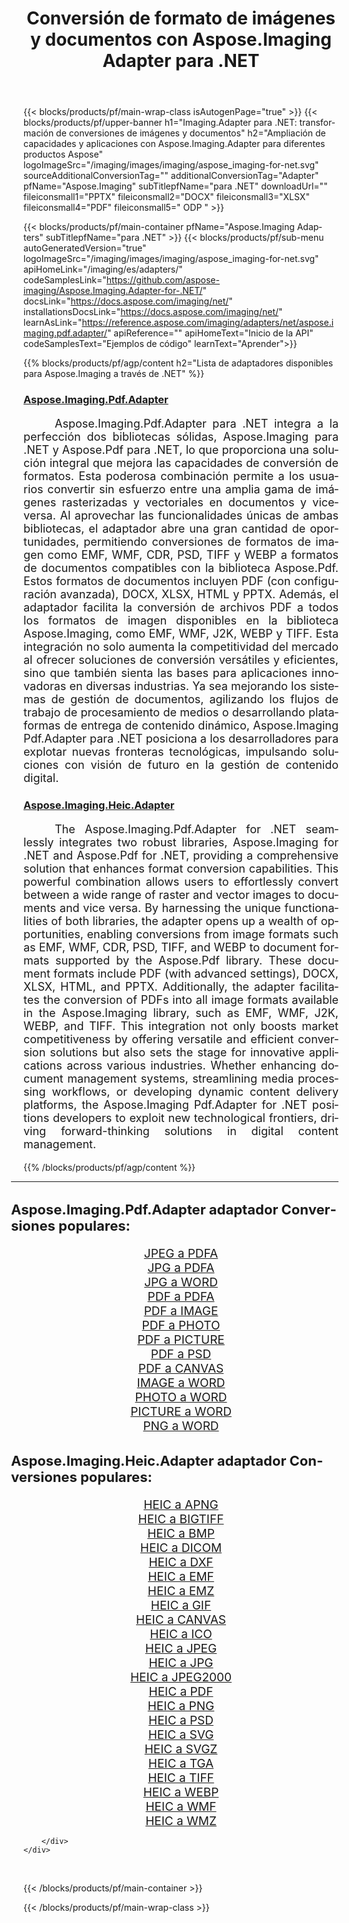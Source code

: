 ﻿---
title: Conversión de formato de imágenes y documentos con Aspose.Imaging Adapter para .NET 
weight: 3920
url: /es/adapters/net/ 
lang: es
langdirlevel: 2
locales: zh-hans,ja,it,ru,de,es,fr,nl,id,lt,pl,pt,vi,tr,ko,zh-hant,ar,hi,th,sv,cs,uk,he
description: Optimice sus tareas de conversión de formato utilizando los adaptadores Aspose.Imaging y una variedad de productos Aspose. Estos adaptadores permiten la conversión de imágenes y documentos entre Aspose.Imaging y otras herramientas clave de Aspose, lo que garantiza un proceso de integración fluido en todos sus proyectos digitales.
---

{{< blocks/products/pf/main-wrap-class isAutogenPage="true" >}}
{{< blocks/products/pf/upper-banner h1="Imaging.Adapter para .NET: transformación de conversiones de imágenes y documentos" h2="Ampliación de capacidades y aplicaciones con Aspose.Imaging.Adapter para diferentes productos Aspose" logoImageSrc="/imaging/images/imaging/aspose_imaging-for-net.svg" sourceAdditionalConversionTag="" additionalConversionTag="Adapter" pfName="Aspose.Imaging" subTitlepfName="para .NET" downloadUrl="" fileiconsmall1="PPTX" fileiconsmall2="DOCX" fileiconsmall3="XLSX" fileiconsmall4="PDF" fileiconsmall5=" ODP " >}}

{{< blocks/products/pf/main-container pfName="Aspose.Imaging Adapters" subTitlepfName="para .NET" >}}
{{< blocks/products/pf/sub-menu autoGeneratedVersion="true" logoImageSrc="/imaging/images/imaging/aspose_imaging-for-net.svg" apiHomeLink="/imaging/es/adapters/" codeSamplesLink="https://github.com/aspose-imaging/Aspose.Imaging.Adapter-for-.NET/" docsLink="https://docs.aspose.com/imaging/net/" installationsDocsLink="https://docs.aspose.com/imaging/net/" learnAsLink="https://reference.aspose.com/imaging/adapters/net/aspose.imaging.pdf.adapter/" apiReference="" apiHomeText="Inicio de la API" codeSamplesText="Ejemplos de código" learnText="Aprender">}}

{{% blocks/products/pf/agp/content h2="Lista de adaptadores disponibles para Aspose.Imaging a través de .NET" %}}

<h3><a href="https://reference.aspose.com/imaging/adapters/net/aspose.imaging.pdf.adapter/">Aspose.Imaging.Pdf.Adapter</a></h3>

<p align="justify" style="font-size:18px;text-indent:50px;">Aspose.Imaging.Pdf.Adapter para .NET integra a la perfección dos bibliotecas sólidas, Aspose.Imaging para .NET y Aspose.Pdf para .NET, lo que proporciona una solución integral que mejora las capacidades de conversión de formatos. Esta poderosa combinación permite a los usuarios convertir sin esfuerzo entre una amplia gama de imágenes rasterizadas y vectoriales en documentos y viceversa. Al aprovechar las funcionalidades únicas de ambas bibliotecas, el adaptador abre una gran cantidad de oportunidades, permitiendo conversiones de formatos de imagen como EMF, WMF, CDR, PSD, TIFF y WEBP a formatos de documentos compatibles con la biblioteca Aspose.Pdf. Estos formatos de documentos incluyen PDF (con configuración avanzada), DOCX, XLSX, HTML y PPTX. Además, el adaptador facilita la conversión de archivos PDF a todos los formatos de imagen disponibles en la biblioteca Aspose.Imaging, como EMF, WMF, J2K, WEBP y TIFF. Esta integración no solo aumenta la competitividad del mercado al ofrecer soluciones de conversión versátiles y eficientes, sino que también sienta las bases para aplicaciones innovadoras en diversas industrias. Ya sea mejorando los sistemas de gestión de documentos, agilizando los flujos de trabajo de procesamiento de medios o desarrollando plataformas de entrega de contenido dinámico, Aspose.Imaging Pdf.Adapter para .NET posiciona a los desarrolladores para explotar nuevas fronteras tecnológicas, impulsando soluciones con visión de futuro en la gestión de contenido digital.</p>

<h3><a href="https://reference.aspose.com/imaging/adapters/net/aspose.imaging.pdf.adapter/">Aspose.Imaging.Heic.Adapter</a></h3>

<p align="justify" style="font-size:18px;text-indent:50px;">The Aspose.Imaging.Pdf.Adapter for .NET seamlessly integrates two robust libraries, Aspose.Imaging for .NET and Aspose.Pdf for .NET, providing a comprehensive solution that enhances format conversion capabilities. This powerful combination allows users to effortlessly convert between a wide range of raster and vector images to documents and vice versa. By harnessing the unique functionalities of both libraries, the adapter opens up a wealth of opportunities, enabling conversions from image formats such as EMF, WMF, CDR, PSD, TIFF, and WEBP to document formats supported by the Aspose.Pdf library. These document formats include PDF (with advanced settings), DOCX, XLSX, HTML, and PPTX. Additionally, the adapter facilitates the conversion of PDFs into all image formats available in the Aspose.Imaging library, such as EMF, WMF, J2K, WEBP, and TIFF. This integration not only boosts market competitiveness by offering versatile and efficient conversion solutions but also sets the stage for innovative applications across various industries. Whether enhancing document management systems, streamlining media processing workflows, or developing dynamic content delivery platforms, the Aspose.Imaging Pdf.Adapter for .NET positions developers to exploit new technological frontiers, driving forward-thinking solutions in digital content management.</p>


{{% /blocks/products/pf/agp/content %}}

<div class="container-fluid productfamilypage bg-gray">
    <div class="convertypes bg-gray agp-content section">
        <div class="container">
		<hr style="margin-left:-20px;"/>		
		    <h4 style="margin-left:-20px;margin-bottom:20px;font-size:22px;">Aspose.Imaging.Pdf.Adapter adaptador Conversiones populares:</h4>
<div class="row other-converters" style="font-size: 19px;text-align:center;">
<div class='col-md-3 other-converter remove-lp remove-rp'><a href="/imaging/es/adapters/net/jpeg-to-pdfa/" style="padding:15px;">JPEG a PDFA</a></div>
<div class='col-md-3 other-converter remove-lp remove-rp'><a href="/imaging/es/adapters/net/jpg-to-pdfa/" style="padding:15px;">JPG a PDFA</a></div>
<div class='col-md-3 other-converter remove-lp remove-rp'><a href="/imaging/es/adapters/net/jpg-to-word/" style="padding:15px;">JPG a WORD</a></div>
<div class='col-md-3 other-converter remove-lp remove-rp'><a href="/imaging/es/adapters/net/pdf-to-pdfa/" style="padding:15px;">PDF a PDFA</a></div>
<div class='col-md-3 other-converter remove-lp remove-rp'><a href="/imaging/es/adapters/net/pdf-to-image/" style="padding:15px;">PDF a IMAGE</a></div>
<div class='col-md-3 other-converter remove-lp remove-rp'><a href="/imaging/es/adapters/net/pdf-to-photo/" style="padding:15px;">PDF a PHOTO</a></div>
<div class='col-md-3 other-converter remove-lp remove-rp'><a href="/imaging/es/adapters/net/pdf-to-picture/" style="padding:15px;">PDF a PICTURE</a></div>
<div class='col-md-3 other-converter remove-lp remove-rp'><a href="/imaging/es/adapters/net/pdf-to-psd/" style="padding:15px;">PDF a PSD</a></div>
<div class='col-md-3 other-converter remove-lp remove-rp'><a href="/imaging/es/adapters/net/pdf-to-canvas/" style="padding:15px;">PDF a CANVAS</a></div>
<div class='col-md-3 other-converter remove-lp remove-rp'><a href="/imaging/es/adapters/net/image-to-word/" style="padding:15px;">IMAGE a WORD</a></div>
<div class='col-md-3 other-converter remove-lp remove-rp'><a href="/imaging/es/adapters/net/photo-to-word/" style="padding:15px;">PHOTO a WORD</a></div>
<div class='col-md-3 other-converter remove-lp remove-rp'><a href="/imaging/es/adapters/net/picture-to-word/" style="padding:15px;">PICTURE a WORD</a></div>
<div class='col-md-3 other-converter remove-lp remove-rp'><a href="/imaging/es/adapters/net/png-to-word/" style="padding:15px;">PNG a WORD</a></div>
</div>
<h4 style="margin-left:-20px;margin-bottom:20px;font-size:22px;">Aspose.Imaging.Heic.Adapter adaptador Conversiones populares:</h4>
<div class="row other-converters" style="font-size: 19px;text-align:center;">
<div class='col-md-3 other-converter remove-lp remove-rp'><a href="/imaging/es/adapters/net/heic-to-apng/" style="padding:15px;">HEIC a APNG</a></div>
<div class='col-md-3 other-converter remove-lp remove-rp'><a href="/imaging/es/adapters/net/heic-to-bigtiff/" style="padding:15px;">HEIC a BIGTIFF</a></div>
<div class='col-md-3 other-converter remove-lp remove-rp'><a href="/imaging/es/adapters/net/heic-to-bmp/" style="padding:15px;">HEIC a BMP</a></div>
<div class='col-md-3 other-converter remove-lp remove-rp'><a href="/imaging/es/adapters/net/heic-to-dicom/" style="padding:15px;">HEIC a DICOM</a></div>
<div class='col-md-3 other-converter remove-lp remove-rp'><a href="/imaging/es/adapters/net/heic-to-dxf/" style="padding:15px;">HEIC a DXF</a></div>
<div class='col-md-3 other-converter remove-lp remove-rp'><a href="/imaging/es/adapters/net/heic-to-emf/" style="padding:15px;">HEIC a EMF</a></div>
<div class='col-md-3 other-converter remove-lp remove-rp'><a href="/imaging/es/adapters/net/heic-to-emz/" style="padding:15px;">HEIC a EMZ</a></div>
<div class='col-md-3 other-converter remove-lp remove-rp'><a href="/imaging/es/adapters/net/heic-to-gif/" style="padding:15px;">HEIC a GIF</a></div>
<div class='col-md-3 other-converter remove-lp remove-rp'><a href="/imaging/es/adapters/net/heic-to-canvas/" style="padding:15px;">HEIC a CANVAS</a></div>
<div class='col-md-3 other-converter remove-lp remove-rp'><a href="/imaging/es/adapters/net/heic-to-ico/" style="padding:15px;">HEIC a ICO</a></div>
<div class='col-md-3 other-converter remove-lp remove-rp'><a href="/imaging/es/adapters/net/heic-to-jpeg/" style="padding:15px;">HEIC a JPEG</a></div>
<div class='col-md-3 other-converter remove-lp remove-rp'><a href="/imaging/es/adapters/net/heic-to-jpg/" style="padding:15px;">HEIC a JPG</a></div>
<div class='col-md-3 other-converter remove-lp remove-rp'><a href="/imaging/es/adapters/net/heic-to-jpeg2000/" style="padding:15px;">HEIC a JPEG2000</a></div>
<div class='col-md-3 other-converter remove-lp remove-rp'><a href="/imaging/es/adapters/net/heic-to-pdf/" style="padding:15px;">HEIC a PDF</a></div>
<div class='col-md-3 other-converter remove-lp remove-rp'><a href="/imaging/es/adapters/net/heic-to-png/" style="padding:15px;">HEIC a PNG</a></div>
<div class='col-md-3 other-converter remove-lp remove-rp'><a href="/imaging/es/adapters/net/heic-to-psd/" style="padding:15px;">HEIC a PSD</a></div>
<div class='col-md-3 other-converter remove-lp remove-rp'><a href="/imaging/es/adapters/net/heic-to-svg/" style="padding:15px;">HEIC a SVG</a></div>
<div class='col-md-3 other-converter remove-lp remove-rp'><a href="/imaging/es/adapters/net/heic-to-svgz/" style="padding:15px;">HEIC a SVGZ</a></div>
<div class='col-md-3 other-converter remove-lp remove-rp'><a href="/imaging/es/adapters/net/heic-to-tga/" style="padding:15px;">HEIC a TGA</a></div>
<div class='col-md-3 other-converter remove-lp remove-rp'><a href="/imaging/es/adapters/net/heic-to-tiff/" style="padding:15px;">HEIC a TIFF</a></div>
<div class='col-md-3 other-converter remove-lp remove-rp'><a href="/imaging/es/adapters/net/heic-to-webp/" style="padding:15px;">HEIC a WEBP</a></div>
<div class='col-md-3 other-converter remove-lp remove-rp'><a href="/imaging/es/adapters/net/heic-to-wmf/" style="padding:15px;">HEIC a WMF</a></div>
<div class='col-md-3 other-converter remove-lp remove-rp'><a href="/imaging/es/adapters/net/heic-to-wmz/" style="padding:15px;">HEIC a WMZ</a></div>
</div>
                
        </div>
    </div>
</div>
<br/>

{{< /blocks/products/pf/main-container >}}

{{< /blocks/products/pf/main-wrap-class >}}
